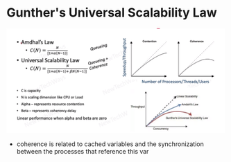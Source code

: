 # Gunther's Universal Scalability Law

![Alt text](image-18.png)

- coherence is related to cached variables and the synchronization between the processes that reference this var